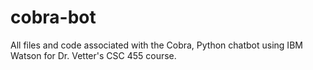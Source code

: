 # cobra-bot
 All files and code associated with the Cobra, Python chatbot using IBM Watson for Dr. Vetter's CSC 455 course.

